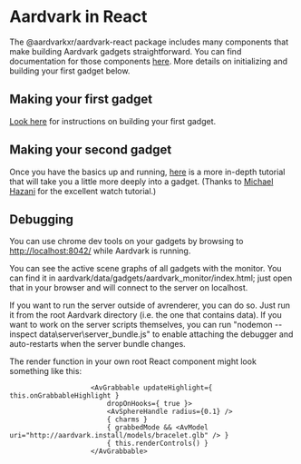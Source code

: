 # Aardvark in React

The @aardvarkxr/aardvark-react package includes many components that make building Aardvark gadgets straightforward.
You can find documentation for those components [here](aardvark-react/).
More details on initializing and building your first gadget below.

## Making your first gadget

[Look here](getting_started) for instructions on building your first gadget.

## Making your second gadget

Once you have the basics up and running, [here](watch_tutorial) is a more in-depth tutorial that will take you a little more deeply into a gadget.
(Thanks to [Michael Hazani](https://github.com/MichaelHazani) for the excellent watch tutorial.)

## Debugging

You can use chrome dev tools on your gadgets by browsing to <a href="http://localhost:8042/">http://localhost:8042/</a> while Aardvark is running.

You can see the active scene graphs of all gadgets with the monitor.
You can find it in aardvark/data/gadgets/aardvark_monitor/index.html; just open that in your browser and will connect to the server on localhost.

If you want to run the server outside of avrenderer, you can do so. Just run it from the root Aardvark directory (i.e. the one that contains data). If you want to work on the server scripts themselves, you can run "nodemon --inspect data\server\server_bundle.js" to enable attaching the debugger and auto-restarts when the server bundle changes.


The render function in your own root React component might look something like this:

```
					<AvGrabbable updateHighlight={ this.onGrabbableHighlight } 
						dropOnHooks={ true }>
						<AvSphereHandle radius={0.1} />
						{ charms }
						{ grabbedMode && <AvModel uri="http://aardvark.install/models/bracelet.glb" /> }
						{ this.renderControls() }
					</AvGrabbable>
```

